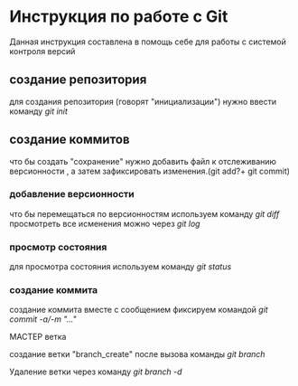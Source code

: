 # Инструкция по работе с Git

Данная инструкция составлена  в помощь себе для работы с системой контроля версий

## создание репозитория

для создания репозитория (говорят "инициализации") нужно ввести команду      _git init_

## создание коммитов

что бы создать "сохранение" нужно добавить файл к отслеживанию версионности , а затем зафиксировать изменения.(git add?+ git commit)

### добавление версионности

что бы перемещаться  по версионностям используем команду  *git diff* 
просмотреть все исменения можно через *git log*

### просмотр состояния

для просмотра состояния используем команду *git status*

### создание коммита

создание коммита вместе с сообщением фиксируем  командой *git commit -a/-m "..."*


МАСТЕР ветка

создание ветки "branch_create"
после вызова команды *git branch*

Удаление ветки  через команду  *git branch -d*
